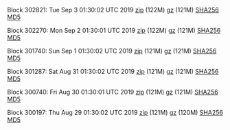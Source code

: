 Block 302821: Tue Sep  3 01:30:02 UTC 2019 [zip](https://files.01coin.io/mainnet/2019-09-03/bootstrap.dat.zip) (122M) [gz](https://files.01coin.io/mainnet/2019-09-03/bootstrap.dat.tar.gz) (121M) [SHA256](https://files.01coin.io/mainnet/2019-09-03/sha256.txt) [MD5](https://files.01coin.io/mainnet/2019-09-03/md5.txt)

Block 302270: Mon Sep  2 01:30:01 UTC 2019 [zip](https://files.01coin.io/mainnet/2019-09-02/bootstrap.dat.zip) (122M) [gz](https://files.01coin.io/mainnet/2019-09-02/bootstrap.dat.tar.gz) (121M) [SHA256](https://files.01coin.io/mainnet/2019-09-02/sha256.txt) [MD5](https://files.01coin.io/mainnet/2019-09-02/md5.txt)

Block 301740: Sun Sep  1 01:30:02 UTC 2019 [zip](https://files.01coin.io/mainnet/2019-09-01/bootstrap.dat.zip) (121M) [gz](https://files.01coin.io/mainnet/2019-09-01/bootstrap.dat.tar.gz) (121M) [SHA256](https://files.01coin.io/mainnet/2019-09-01/sha256.txt) [MD5](https://files.01coin.io/mainnet/2019-09-01/md5.txt)

Block 301287: Sat Aug 31 01:30:02 UTC 2019 [zip](https://files.01coin.io/mainnet/2019-08-31/bootstrap.dat.zip) (121M) [gz](https://files.01coin.io/mainnet/2019-08-31/bootstrap.dat.tar.gz) (121M) [SHA256](https://files.01coin.io/mainnet/2019-08-31/sha256.txt) [MD5](https://files.01coin.io/mainnet/2019-08-31/md5.txt)

Block 300740: Fri Aug 30 01:30:01 UTC 2019 [zip](https://files.01coin.io/mainnet/2019-08-30/bootstrap.dat.zip) (121M) [gz](https://files.01coin.io/mainnet/2019-08-30/bootstrap.dat.tar.gz) (121M) [SHA256](https://files.01coin.io/mainnet/2019-08-30/sha256.txt) [MD5](https://files.01coin.io/mainnet/2019-08-30/md5.txt)

Block 300197: Thu Aug 29 01:30:02 UTC 2019 [zip](https://files.01coin.io/mainnet/2019-08-29/bootstrap.dat.zip) (121M) [gz](https://files.01coin.io/mainnet/2019-08-29/bootstrap.dat.tar.gz) (120M) [SHA256](https://files.01coin.io/mainnet/2019-08-29/sha256.txt) [MD5](https://files.01coin.io/mainnet/2019-08-29/md5.txt)
